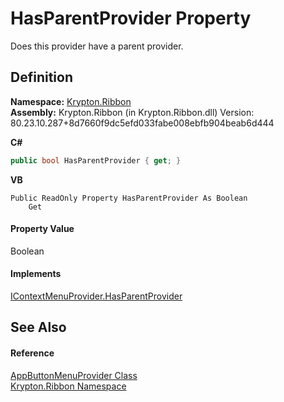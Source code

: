 # HasParentProvider Property


Does this provider have a parent provider.



## Definition
**Namespace:** <a href="1e9bc734-cff9-e9b8-f013-94cdac669794.md">Krypton.Ribbon</a>  
**Assembly:** Krypton.Ribbon (in Krypton.Ribbon.dll) Version: 80.23.10.287+8d7660f9dc5efd033fabe008ebfb904beab6d444

**C#**
``` C#
public bool HasParentProvider { get; }
```
**VB**
``` VB
Public ReadOnly Property HasParentProvider As Boolean
	Get
```



#### Property Value
Boolean

#### Implements
<a href="e63aa9ba-6d76-2599-301e-f7ae788e0f7f.md">IContextMenuProvider.HasParentProvider</a>  


## See Also


#### Reference
<a href="17a4884e-a2d5-62f8-0e59-bba1d24d36d0.md">AppButtonMenuProvider Class</a>  
<a href="1e9bc734-cff9-e9b8-f013-94cdac669794.md">Krypton.Ribbon Namespace</a>  
